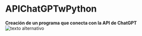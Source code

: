 # APIChatGPTwPython
**Creación de un programa que conecta con la API de ChatGPT**
![texto alternativo](billka54/APIChatGPTwPython/images.png)
